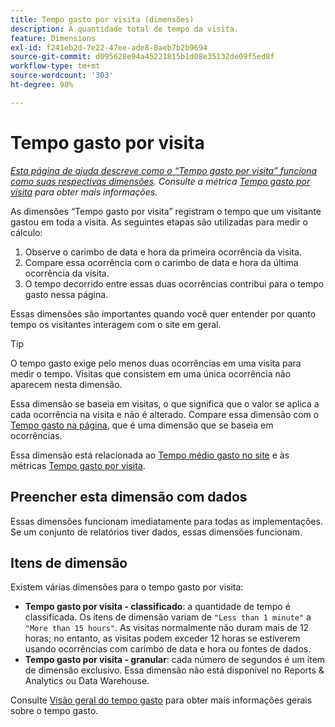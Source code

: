 ```yaml
---
title: Tempo gasto por visita (dimensões)
description: A quantidade total de tempo da visita.
feature: Dimensions
exl-id: f241eb2d-7e22-47ee-ade8-8aeb7b2b9694
source-git-commit: d095628e94a45221815b1d08e35132de09f5ed8f
workflow-type: tm+mt
source-wordcount: '303'
ht-degree: 98%

---
```


# Tempo gasto por visita

*[Esta página de ajuda descreve como o “Tempo gasto por visita” funciona como suas respectivas dimensões](overview.md). Consulte a métrica [Tempo gasto por visita](../metrics/time-spent-per-visit.md) para obter mais informações.*

As dimensões “Tempo gasto por visita” registram o tempo que um visitante gastou em toda a visita. As seguintes etapas são utilizadas para medir o cálculo:

1. Observe o carimbo de data e hora da primeira ocorrência da visita.
2. Compare essa ocorrência com o carimbo de data e hora da última ocorrência da visita.
3. O tempo decorrido entre essas duas ocorrências contribui para o tempo gasto nessa página.

Essas dimensões são importantes quando você quer entender por quanto tempo os visitantes interagem com o site em geral.

>[!TIP]
>
>O tempo gasto exige pelo menos duas ocorrências em uma visita para medir o tempo. Visitas que consistem em uma única ocorrência não aparecem nesta dimensão.

Essa dimensão se baseia em visitas, o que significa que o valor se aplica a cada ocorrência na visita e não é alterado. Compare essa dimensão com o [Tempo gasto na página](time-spent-on-page.md), que é uma dimensão que se baseia em ocorrências.

Essa dimensão está relacionada ao [Tempo médio gasto no site](../metrics/average-time-on-site.md) e às métricas [Tempo gasto por visita](../metrics/time-spent-per-visit.md).

## Preencher esta dimensão com dados

Essas dimensões funcionam imediatamente para todas as implementações. Se um conjunto de relatórios tiver dados, essas dimensões funcionam.

## Itens de dimensão

Existem várias dimensões para o tempo gasto por visita:

* **Tempo gasto por visita - classificado**: a quantidade de tempo é classificada. Os itens de dimensão variam de `"Less than 1 minute"` a `"More than 15 hours"`. As visitas normalmente não duram mais de 12 horas; no entanto, as visitas podem exceder 12 horas se estiverem usando ocorrências com carimbo de data e hora ou fontes de dados.
* **Tempo gasto por visita - granular**: cada número de segundos é um item de dimensão exclusivo. Essa dimensão não está disponível no Reports &amp; Analytics ou Data Warehouse.

Consulte [Visão geral do tempo gasto](../metrics/time-spent.md) para obter mais informações gerais sobre o tempo gasto.
